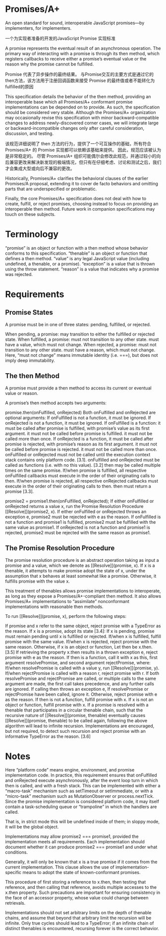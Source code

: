 # Promises/A+

An open standard for sound, interoperable JavaScript promises—by implementers, for implementers.

一个为实现者准备的开发的JavaScript Promise 实现标准

A promise represents the eventual result of an asynchronous operation. The primary way of interacting with a promise is through its then method, which registers callbacks to receive either a promise’s eventual value or the reason why the promise cannot be fulfilled.

Promise 代表了异步操作的最终结果。 与Promise交互的主要方式是通过它的then方法，该方法用于注册回调函数来接受 Promise 的最终值或者不能转化为fulfilled的原因

This specification details the behavior of the then method, providing an interoperable base which all Promises/A+ conformant promise implementations can be depended on to provide. As such, the specification should be considered very stable. Although the Promises/A+ organization may occasionally revise this specification with minor backward-compatible changes to address newly-discovered corner cases, we will integrate large or backward-incompatible changes only after careful consideration, discussion, and testing.

该规范详细说明了 then 方法的行为，提供了一个可互操作的基础，所有符合 Promises/A+ 的 Promise 实现都可以依赖该基础来提供。 因此，规范应该被认为是非常稳定的。 尽管 Promises/A+ 组织可能偶尔会修改此规范，并通过较小的向后兼容更改来解决新发现的极端情况，但只有在仔细考虑、讨论和测试之后，我们才会集成大型或向后不兼容的更改。


Historically, Promises/A+ clarifies the behavioral clauses of the earlier Promises/A proposal, extending it to cover de facto behaviors and omitting parts that are underspecified or problematic.

Finally, the core Promises/A+ specification does not deal with how to create, fulfill, or reject promises, choosing instead to focus on providing an interoperable then method. Future work in companion specifications may touch on these subjects.

# Terminology

“promise” is an object or function with a then method whose behavior conforms to this specification.
“thenable” is an object or function that defines a then method.
“value” is any legal JavaScript value (including undefined, a thenable, or a promise).
“exception” is a value that is thrown using the throw statement.
“reason” is a value that indicates why a promise was rejected.

# Requirements

## Promise States

A promise must be in one of three states: pending, fulfilled, or rejected.

When pending, a promise:
may transition to either the fulfilled or rejected state.
When fulfilled, a promise:
must not transition to any other state.
must have a value, which must not change.
When rejected, a promise:
must not transition to any other state.
must have a reason, which must not change.
Here, “must not change” means immutable identity (i.e. ===), but does not imply deep immutability.

## The then Method

A promise must provide a then method to access its current or eventual value or reason.

A promise’s then method accepts two arguments:

promise.then(onFulfilled, onRejected)
Both onFulfilled and onRejected are optional arguments:
If onFulfilled is not a function, it must be ignored.
If onRejected is not a function, it must be ignored.
If onFulfilled is a function:
it must be called after promise is fulfilled, with promise’s value as its first argument.
it must not be called before promise is fulfilled.
it must not be called more than once.
If onRejected is a function,
it must be called after promise is rejected, with promise’s reason as its first argument.
it must not be called before promise is rejected.
it must not be called more than once.
onFulfilled or onRejected must not be called until the execution context stack contains only platform code. [3.1].
onFulfilled and onRejected must be called as functions (i.e. with no this value). [3.2]
then may be called multiple times on the same promise.
If/when promise is fulfilled, all respective onFulfilled callbacks must execute in the order of their originating calls to then.
If/when promise is rejected, all respective onRejected callbacks must execute in the order of their originating calls to then.
then must return a promise [3.3].

promise2 = promise1.then(onFulfilled, onRejected);
If either onFulfilled or onRejected returns a value x, run the Promise Resolution Procedure [[Resolve]](promise2, x).
If either onFulfilled or onRejected throws an exception e, promise2 must be rejected with e as the reason.
If onFulfilled is not a function and promise1 is fulfilled, promise2 must be fulfilled with the same value as promise1.
If onRejected is not a function and promise1 is rejected, promise2 must be rejected with the same reason as promise1.

## The Promise Resolution Procedure

The promise resolution procedure is an abstract operation taking as input a promise and a value, which we denote as [[Resolve]](promise, x). If x is a thenable, it attempts to make promise adopt the state of x, under the assumption that x behaves at least somewhat like a promise. Otherwise, it fulfills promise with the value x.

This treatment of thenables allows promise implementations to interoperate, as long as they expose a Promises/A+-compliant then method. It also allows Promises/A+ implementations to “assimilate” nonconformant implementations with reasonable then methods.

To run [[Resolve]](promise, x), perform the following steps:

If promise and x refer to the same object, reject promise with a TypeError as the reason.
If x is a promise, adopt its state [3.4]:
If x is pending, promise must remain pending until x is fulfilled or rejected.
If/when x is fulfilled, fulfill promise with the same value.
If/when x is rejected, reject promise with the same reason.
Otherwise, if x is an object or function,
Let then be x.then. [3.5]
If retrieving the property x.then results in a thrown exception e, reject promise with e as the reason.
If then is a function, call it with x as this, first argument resolvePromise, and second argument rejectPromise, where:
If/when resolvePromise is called with a value y, run [[Resolve]](promise, y).
If/when rejectPromise is called with a reason r, reject promise with r.
If both resolvePromise and rejectPromise are called, or multiple calls to the same argument are made, the first call takes precedence, and any further calls are ignored.
If calling then throws an exception e,
If resolvePromise or rejectPromise have been called, ignore it.
Otherwise, reject promise with e as the reason.
If then is not a function, fulfill promise with x.
If x is not an object or function, fulfill promise with x.
If a promise is resolved with a thenable that participates in a circular thenable chain, such that the recursive nature of [[Resolve]](promise, thenable) eventually causes [[Resolve]](promise, thenable) to be called again, following the above algorithm will lead to infinite recursion. Implementations are encouraged, but not required, to detect such recursion and reject promise with an informative TypeError as the reason. [3.6]

# Notes

Here “platform code” means engine, environment, and promise implementation code. In practice, this requirement ensures that onFulfilled and onRejected execute asynchronously, after the event loop turn in which then is called, and with a fresh stack. This can be implemented with either a “macro-task” mechanism such as setTimeout or setImmediate, or with a “micro-task” mechanism such as MutationObserver or process.nextTick. Since the promise implementation is considered platform code, it may itself contain a task-scheduling queue or “trampoline” in which the handlers are called.

That is, in strict mode this will be undefined inside of them; in sloppy mode, it will be the global object.

Implementations may allow promise2 === promise1, provided the implementation meets all requirements. Each implementation should document whether it can produce promise2 === promise1 and under what conditions.

Generally, it will only be known that x is a true promise if it comes from the current implementation. This clause allows the use of implementation-specific means to adopt the state of known-conformant promises.

This procedure of first storing a reference to x.then, then testing that reference, and then calling that reference, avoids multiple accesses to the x.then property. Such precautions are important for ensuring consistency in the face of an accessor property, whose value could change between retrievals.

Implementations should not set arbitrary limits on the depth of thenable chains, and assume that beyond that arbitrary limit the recursion will be infinite. Only true cycles should lead to a TypeError; if an infinite chain of distinct thenables is encountered, recursing forever is the correct behavior.
